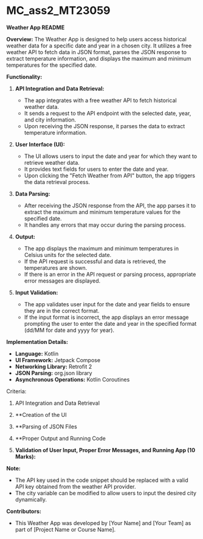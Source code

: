 # MC_ass2_MT23059
**Weather App README**

**Overview:**
The Weather App is designed to help users access historical weather data for a specific date and year in a chosen city. It utilizes a free weather API to fetch data in JSON format, parses the JSON response to extract temperature information, and displays the maximum and minimum temperatures for the specified date.

**Functionality:**

1. **API Integration and Data Retrieval:**
   - The app integrates with a free weather API to fetch historical weather data.
   - It sends a request to the API endpoint with the selected date, year, and city information.
   - Upon receiving the JSON response, it parses the data to extract temperature information.

2. **User Interface (UI):**
   - The UI allows users to input the date and year for which they want to retrieve weather data.
   - It provides text fields for users to enter the date and year.
   - Upon clicking the "Fetch Weather from API" button, the app triggers the data retrieval process.

3. **Data Parsing:**
   - After receiving the JSON response from the API, the app parses it to extract the maximum and minimum temperature values for the specified date.
   - It handles any errors that may occur during the parsing process.

4. **Output:**
   - The app displays the maximum and minimum temperatures in Celsius units for the selected date.
   - If the API request is successful and data is retrieved, the temperatures are shown.
   - If there is an error in the API request or parsing process, appropriate error messages are displayed.

5. **Input Validation:**
   - The app validates user input for the date and year fields to ensure they are in the correct format.
   - If the input format is incorrect, the app displays an error message prompting the user to enter the date and year in the specified format (dd/MM for date and yyyy for year).

**Implementation Details:**

- **Language:** Kotlin
- **UI Framework:** Jetpack Compose
- **Networking Library:** Retrofit 2
- **JSON Parsing:** org.json library
- **Asynchronous Operations:** Kotlin Coroutines

Criteria:

1. API Integration and Data Retrieval

2. **Creation of the UI
3. **Parsing of JSON Files
4. **Proper Output and Running Code
5. **Validation of User Input, Proper Error Messages, and Running App (10 Marks):**
  

**Note:** 
- The API key used in the code snippet should be replaced with a valid API key obtained from the weather API provider.
- The city variable can be modified to allow users to input the desired city dynamically.

**Contributors:**
- This Weather App was developed by [Your Name] and [Your Team] as part of [Project Name or Course Name].
